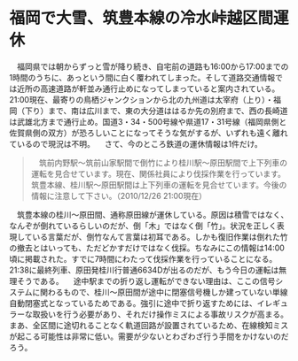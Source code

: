 # 福岡で大雪、筑豊本線の冷水峠越区間運休

<div class="section">　福岡県では朝からずっと雪が降り続き、自宅前の道路も16:00から17:00までの1時間のうちに、あっという間に白く覆われてしまった。そして道路交通情報では近所の高速道路が軒並み通行止めになってしまっていると案内されている。21:00現在、最寄りの鳥栖ジャンクションから北の九州道は太宰府（上り）・福岡（下り）まで、南は広川まで、東の大分道ははるか先の別府まで、西の長崎道は武雄北方まで通行止め。国道3・34・500号線や県道17・31号線（福岡県側と佐賀県側の双方）が恐ろしいことになってそうな気がするが、いずれも遠く離れているので現況は不明。 　さて、今のところ鉄道の運休情報は1件だけ。

> 　筑前内野駅～筑前山家駅間で倒竹により桂川駅～原田駅間で上下列車の運転を見合せています。現在、関係社員により伐採作業を行っています。筑豊本線、桂川駅～原田駅間は上下列車の運転を見合せています。今後の情報に注意して下さい。（2010/12/26 21:00現在）

　筑豊本線の桂川～原田間、通称原田線が運休している。原因は積雪ではなく、なんぞが倒れているらしいのだが、倒「木」ではなく倒「竹」。状況を正しく表現している言葉だが、倒竹なんて言葉は初耳である。しかも復旧作業は倒れた竹の撤去とはいっても、ただどかすだけではなく伐採。ちなみにこの情報は14:00頃に掲載された。すでに7時間にわたって伐採作業を行っていることになる。21:38に最終列車、原田発桂川行普通6634Dが出るのだが、もう今日の運転は無理そうである。 　途中駅までの折り返し運転ができない理由は、ここの信号システムに関わるもので、桂川～原田間が途中に閉塞信号機しか建っていない単線自動閉塞式となっているためである。強引に途中で折り返すためには、イレギュラーな取扱いを行う必要があり、それだけ操作ミスによる事故リスクが高まる。まあ、全区間に途切れることなく軌道回路が設置されているため、在線検知ミスが起こる可能性は非常に低い。需要が少ないとわざわざ行う手間をかけないのだろう。</div>
